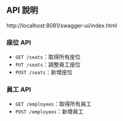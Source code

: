 ## API 說明
http://localhost:8081/swagger-ui/index.html
### 座位 API

- `GET /seats`：取得所有座位
- `PUT /seats`：調整員工座位
- `POST /seats`：新增座位

### 員工 API

- `GET /employees`：取得所有員工
- `POST /employees`：新增員工